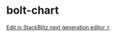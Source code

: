 # bolt-chart

[Edit in StackBlitz next generation editor ⚡️](https://stackblitz.com/~/github.com/skyh24/bolt-chart)